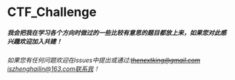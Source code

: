 # CTF_Challenge
##### 我会把我在学习各个方向时做过的一些比较有意思的题目都放上来，如果您对此感兴趣欢迎加入共建！
###### 如果您有任何问题欢迎在issues中提出或通过:~~thenextking@gmail.com~~ iszhenghailin@163.com联系我！
